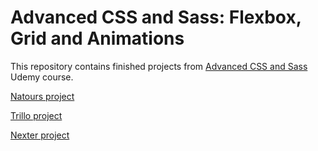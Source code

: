 # Advanced CSS and Sass: Flexbox, Grid and Animations 

This repository contains finished projects from [Advanced CSS and Sass](https://www.udemy.com/advanced-css-and-sass/) Udemy course.

[Natours project](https://alexticovschi.github.io/Advanced-CSS-and-Sass-Course/Natours/index.html)

[Trillo project](https://alexticovschi.github.io/Advanced-CSS-and-Sass-Course/Trillo/index.html)

[Nexter project](https://alexticovschi.github.io/nexter.github.io/index.html)